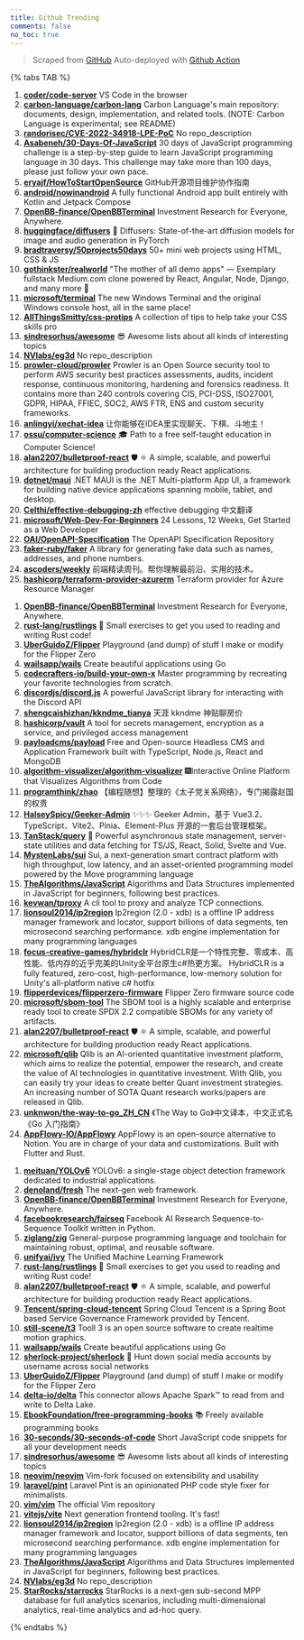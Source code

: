 ```yaml
---
title: Github Trending
comments: false
no_toc: true
---
```


> Scraped from [GitHub](https://github.com/trending)
Auto-deployed with [Github Action](https://docs.github.com/en/actions)

{% tabs TAB %}
<!-- tab Daily -->
1. [**coder/code-server**](https://github.com/coder/code-server)
VS Code in the browser
2. [**carbon-language/carbon-lang**](https://github.com/carbon-language/carbon-lang)
Carbon Language's main repository: documents, design, implementation, and related tools. (NOTE: Carbon Language is experimental; see README)
3. [**randorisec/CVE-2022-34918-LPE-PoC**](https://github.com/randorisec/CVE-2022-34918-LPE-PoC)
No repo_description
4. [**Asabeneh/30-Days-Of-JavaScript**](https://github.com/Asabeneh/30-Days-Of-JavaScript)
30 days of JavaScript programming challenge is a step-by-step guide to learn JavaScript programming language in 30 days. This challenge may take more than 100 days, please just follow your own pace.
5. [**eryajf/HowToStartOpenSource**](https://github.com/eryajf/HowToStartOpenSource)
GitHub开源项目维护协作指南
6. [**android/nowinandroid**](https://github.com/android/nowinandroid)
A fully functional Android app built entirely with Kotlin and Jetpack Compose
7. [**OpenBB-finance/OpenBBTerminal**](https://github.com/OpenBB-finance/OpenBBTerminal)
Investment Research for Everyone, Anywhere.
8. [**huggingface/diffusers**](https://github.com/huggingface/diffusers)
🤗 Diffusers: State-of-the-art diffusion models for image and audio generation in PyTorch
9. [**bradtraversy/50projects50days**](https://github.com/bradtraversy/50projects50days)
50+ mini web projects using HTML, CSS & JS
10. [**gothinkster/realworld**](https://github.com/gothinkster/realworld)
"The mother of all demo apps" — Exemplary fullstack Medium.com clone powered by React, Angular, Node, Django, and many more 🏅
11. [**microsoft/terminal**](https://github.com/microsoft/terminal)
The new Windows Terminal and the original Windows console host, all in the same place!
12. [**AllThingsSmitty/css-protips**](https://github.com/AllThingsSmitty/css-protips)
A collection of tips to help take your CSS skills pro
13. [**sindresorhus/awesome**](https://github.com/sindresorhus/awesome)
😎 Awesome lists about all kinds of interesting topics
14. [**NVlabs/eg3d**](https://github.com/NVlabs/eg3d)
No repo_description
15. [**prowler-cloud/prowler**](https://github.com/prowler-cloud/prowler)
Prowler is an Open Source security tool to perform AWS security best practices assessments, audits, incident response, continuous monitoring, hardening and forensics readiness. It contains more than 240 controls covering CIS, PCI-DSS, ISO27001, GDPR, HIPAA, FFIEC, SOC2, AWS FTR, ENS and custom security frameworks.
16. [**anlingyi/xechat-idea**](https://github.com/anlingyi/xechat-idea)
让你能够在IDEA里实现聊天、下棋、斗地主！
17. [**ossu/computer-science**](https://github.com/ossu/computer-science)
🎓 Path to a free self-taught education in Computer Science!
18. [**alan2207/bulletproof-react**](https://github.com/alan2207/bulletproof-react)
🛡️ ⚛️ A simple, scalable, and powerful architecture for building production ready React applications.
19. [**dotnet/maui**](https://github.com/dotnet/maui)
.NET MAUI is the .NET Multi-platform App UI, a framework for building native device applications spanning mobile, tablet, and desktop.
20. [**Celthi/effective-debugging-zh**](https://github.com/Celthi/effective-debugging-zh)
effective debugging 中文翻译
21. [**microsoft/Web-Dev-For-Beginners**](https://github.com/microsoft/Web-Dev-For-Beginners)
24 Lessons, 12 Weeks, Get Started as a Web Developer
22. [**OAI/OpenAPI-Specification**](https://github.com/OAI/OpenAPI-Specification)
The OpenAPI Specification Repository
23. [**faker-ruby/faker**](https://github.com/faker-ruby/faker)
A library for generating fake data such as names, addresses, and phone numbers.
24. [**ascoders/weekly**](https://github.com/ascoders/weekly)
前端精读周刊。帮你理解最前沿、实用的技术。
25. [**hashicorp/terraform-provider-azurerm**](https://github.com/hashicorp/terraform-provider-azurerm)
Terraform provider for Azure Resource Manager
<!-- endtab -->
<!-- tab Weekly -->
1. [**OpenBB-finance/OpenBBTerminal**](https://github.com/OpenBB-finance/OpenBBTerminal)
Investment Research for Everyone, Anywhere.
2. [**rust-lang/rustlings**](https://github.com/rust-lang/rustlings)
🦀 Small exercises to get you used to reading and writing Rust code!
3. [**UberGuidoZ/Flipper**](https://github.com/UberGuidoZ/Flipper)
Playground (and dump) of stuff I make or modify for the Flipper Zero
4. [**wailsapp/wails**](https://github.com/wailsapp/wails)
Create beautiful applications using Go
5. [**codecrafters-io/build-your-own-x**](https://github.com/codecrafters-io/build-your-own-x)
Master programming by recreating your favorite technologies from scratch.
6. [**discordjs/discord.js**](https://github.com/discordjs/discord.js)
A powerful JavaScript library for interacting with the Discord API
7. [**shengcaishizhan/kkndme_tianya**](https://github.com/shengcaishizhan/kkndme_tianya)
天涯 kkndme 神贴聊房价
8. [**hashicorp/vault**](https://github.com/hashicorp/vault)
A tool for secrets management, encryption as a service, and privileged access management
9. [**payloadcms/payload**](https://github.com/payloadcms/payload)
Free and Open-source Headless CMS and Application Framework built with TypeScript, Node.js, React and MongoDB
10. [**algorithm-visualizer/algorithm-visualizer**](https://github.com/algorithm-visualizer/algorithm-visualizer)
🎆Interactive Online Platform that Visualizes Algorithms from Code
11. [**programthink/zhao**](https://github.com/programthink/zhao)
【编程随想】整理的《太子党关系网络》，专门揭露赵国的权贵
12. [**HalseySpicy/Geeker-Admin**](https://github.com/HalseySpicy/Geeker-Admin)
✨✨✨ Geeker Admin，基于 Vue3.2、TypeScript、Vite2、Pinia、Element-Plus 开源的一套后台管理框架。
13. [**TanStack/query**](https://github.com/TanStack/query)
🤖 Powerful asynchronous state management, server-state utilities and data fetching for TS/JS, React, Solid, Svelte and Vue.
14. [**MystenLabs/sui**](https://github.com/MystenLabs/sui)
Sui, a next-generation smart contract platform with high throughput, low latency, and an asset-oriented programming model powered by the Move programming language
15. [**TheAlgorithms/JavaScript**](https://github.com/TheAlgorithms/JavaScript)
Algorithms and Data Structures implemented in JavaScript for beginners, following best practices.
16. [**kevwan/tproxy**](https://github.com/kevwan/tproxy)
A cli tool to proxy and analyze TCP connections.
17. [**lionsoul2014/ip2region**](https://github.com/lionsoul2014/ip2region)
Ip2region (2.0 - xdb) is a offline IP address manager framework and locator, support billions of data segments, ten microsecond searching performance. xdb engine implementation for many programming languages
18. [**focus-creative-games/hybridclr**](https://github.com/focus-creative-games/hybridclr)
HybridCLR是一个特性完整、零成本、高性能、低内存的近乎完美的Unity全平台原生c#热更方案。 HybridCLR is a fully featured, zero-cost, high-performance, low-memory solution for Unity's all-platform native c# hotfix
19. [**flipperdevices/flipperzero-firmware**](https://github.com/flipperdevices/flipperzero-firmware)
Flipper Zero firmware source code
20. [**microsoft/sbom-tool**](https://github.com/microsoft/sbom-tool)
The SBOM tool is a highly scalable and enterprise ready tool to create SPDX 2.2 compatible SBOMs for any variety of artifacts.
21. [**alan2207/bulletproof-react**](https://github.com/alan2207/bulletproof-react)
🛡️ ⚛️ A simple, scalable, and powerful architecture for building production ready React applications.
22. [**microsoft/qlib**](https://github.com/microsoft/qlib)
Qlib is an AI-oriented quantitative investment platform, which aims to realize the potential, empower the research, and create the value of AI technologies in quantitative investment. With Qlib, you can easily try your ideas to create better Quant investment strategies. An increasing number of SOTA Quant research works/papers are released in Qlib.
23. [**unknwon/the-way-to-go_ZH_CN**](https://github.com/unknwon/the-way-to-go_ZH_CN)
《The Way to Go》中文译本，中文正式名《Go 入门指南》
24. [**AppFlowy-IO/AppFlowy**](https://github.com/AppFlowy-IO/AppFlowy)
AppFlowy is an open-source alternative to Notion. You are in charge of your data and customizations. Built with Flutter and Rust.
<!-- endtab -->
<!-- tab Monthly -->
1. [**meituan/YOLOv6**](https://github.com/meituan/YOLOv6)
YOLOv6: a single-stage object detection framework dedicated to industrial applications.
2. [**denoland/fresh**](https://github.com/denoland/fresh)
The next-gen web framework.
3. [**OpenBB-finance/OpenBBTerminal**](https://github.com/OpenBB-finance/OpenBBTerminal)
Investment Research for Everyone, Anywhere.
4. [**facebookresearch/fairseq**](https://github.com/facebookresearch/fairseq)
Facebook AI Research Sequence-to-Sequence Toolkit written in Python.
5. [**ziglang/zig**](https://github.com/ziglang/zig)
General-purpose programming language and toolchain for maintaining robust, optimal, and reusable software.
6. [**unifyai/ivy**](https://github.com/unifyai/ivy)
The Unified Machine Learning Framework
7. [**rust-lang/rustlings**](https://github.com/rust-lang/rustlings)
🦀 Small exercises to get you used to reading and writing Rust code!
8. [**alan2207/bulletproof-react**](https://github.com/alan2207/bulletproof-react)
🛡️ ⚛️ A simple, scalable, and powerful architecture for building production ready React applications.
9. [**Tencent/spring-cloud-tencent**](https://github.com/Tencent/spring-cloud-tencent)
Spring Cloud Tencent is a Spring Boot based Service Governance Framework provided by Tencent.
10. [**still-scene/t3**](https://github.com/still-scene/t3)
Tooll 3 is an open source software to create realtime motion graphics.
11. [**wailsapp/wails**](https://github.com/wailsapp/wails)
Create beautiful applications using Go
12. [**sherlock-project/sherlock**](https://github.com/sherlock-project/sherlock)
🔎 Hunt down social media accounts by username across social networks
13. [**UberGuidoZ/Flipper**](https://github.com/UberGuidoZ/Flipper)
Playground (and dump) of stuff I make or modify for the Flipper Zero
14. [**delta-io/delta**](https://github.com/delta-io/delta)
This connector allows Apache Spark™ to read from and write to Delta Lake.
15. [**EbookFoundation/free-programming-books**](https://github.com/EbookFoundation/free-programming-books)
📚 Freely available programming books
16. [**30-seconds/30-seconds-of-code**](https://github.com/30-seconds/30-seconds-of-code)
Short JavaScript code snippets for all your development needs
17. [**sindresorhus/awesome**](https://github.com/sindresorhus/awesome)
😎 Awesome lists about all kinds of interesting topics
18. [**neovim/neovim**](https://github.com/neovim/neovim)
Vim-fork focused on extensibility and usability
19. [**laravel/pint**](https://github.com/laravel/pint)
Laravel Pint is an opinionated PHP code style fixer for minimalists.
20. [**vim/vim**](https://github.com/vim/vim)
The official Vim repository
21. [**vitejs/vite**](https://github.com/vitejs/vite)
Next generation frontend tooling. It's fast!
22. [**lionsoul2014/ip2region**](https://github.com/lionsoul2014/ip2region)
Ip2region (2.0 - xdb) is a offline IP address manager framework and locator, support billions of data segments, ten microsecond searching performance. xdb engine implementation for many programming languages
23. [**TheAlgorithms/JavaScript**](https://github.com/TheAlgorithms/JavaScript)
Algorithms and Data Structures implemented in JavaScript for beginners, following best practices.
24. [**NVlabs/eg3d**](https://github.com/NVlabs/eg3d)
No repo_description
25. [**StarRocks/starrocks**](https://github.com/StarRocks/starrocks)
StarRocks is a next-gen sub-second MPP database for full analytics scenarios, including multi-dimensional analytics, real-time analytics and ad-hoc query.
<!-- endtab -->
{% endtabs %}
